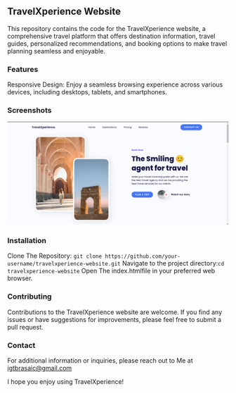 ## TravelXperience Website

This repository contains the code for the TravelXperience website, a comprehensive travel platform that offers destination information, travel guides, personalized recommendations, and booking options to make travel planning seamless and enjoyable.

### Features

Responsive Design:  Enjoy a seamless browsing experience across various devices, including desktops, tablets, and smartphones.

### Screenshots

<img src='./pics/Screenshot%20from%202023-06-11%2017-36-00.png' alt='This is A Screenshot For My Website' />

### Installation

Clone The Repository: `git clone https://github.com/your-username/travelxperience-website.git`
Navigate to the project directory:`cd travelxperience-website`
Open The index.htmlfile in your preferred web browser.

### Contributing

Contributions to the TravelXperience website are welcome. If you find any issues or have suggestions for improvements, please feel free to submit a pull request.

### Contact

For additional information or inquiries, please reach out to Me at igtbrasaic@gmail.com

I hope you enjoy using TravelXperience!